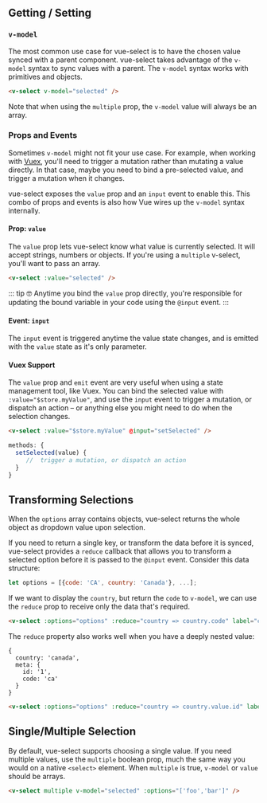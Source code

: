 ## Getting / Setting

### `v-model`

The most common use case for vue-select is to have the chosen value synced with a parent component. vue-select 
takes advantage of the `v-model` syntax to sync values with a parent. The `v-model` syntax works with
primitives and objects. 

```html
<v-select v-model="selected" />
```

Note that when using the `multiple` prop, the `v-model` value will always be an array.

### Props and Events

Sometimes `v-model` might not fit your use case. For example, when working with [Vuex](https://vuex.vuejs.org),
you'll need to trigger a mutation rather than mutating a value directly. In that case, maybe you need
to bind a pre-selected value, and trigger a mutation when it changes. 

vue-select exposes the `value` prop and an `input` event to enable this. This combo of props and 
events is also how Vue wires up the `v-model` syntax internally.

#### Prop: `value`

The `value` prop lets vue-select know what value is currently selected. It will accept strings, 
numbers or objects. If you're using a `multiple` v-select, you'll want to pass an array. 

```html
<v-select :value="selected" />
```

::: tip 🤓
Anytime you bind the `value` prop directly, you're responsible for updating the bound variable
in your code using the `@input` event.
:::

#### Event: `input`

The `input` event is triggered anytime the value state changes, and is emitted with the `value`
state as it's only parameter.

#### Vuex Support

The `value` prop and `emit` event are very useful when using a state management tool, like Vuex. 
You can bind the selected value with `:value="$store.myValue"`, and use the `input` event to
trigger a mutation, or dispatch an action – or anything else you might need to do when the selection
changes.

```html
<v-select :value="$store.myValue" @input="setSelected" />
```

```js
methods: {
  setSelected(value) {
     //  trigger a mutation, or dispatch an action  
  }
}
```
## Transforming Selections

When the `options` array contains objects, vue-select returns the whole object as dropdown value upon selection.

If you need to return a single key, or transform the data before it is synced, vue-select provides a `reduce` callback
 that allows you to transform a selected option before it is passed to the `@input` event. Consider this data structure:
 
 ```js
 let options = [{code: 'CA', country: 'Canada'}, ...];
 ```
 
 If we want to display the `country`, but return the `code` to `v-model`, we can use the `reduce` prop to receive
 only the data that's required.
 
 ```html
 <v-select :options="options" :reduce="country => country.code" label="country" />
 ```
 
The `reduce` property also works well when you have a deeply nested value:
 
 ```
 {
   country: 'canada',
   meta: {
     id: '1',
     code: 'ca'
   }
 }
 ```
 
 ```html
 <v-select :options="options" :reduce="country => country.value.id" label="country" />
 ```
 
 <reducer-nested-value />

## Single/Multiple Selection

By default, vue-select supports choosing a single value. If you need multiple values, use the `multiple` boolean prop,
much the same way you would on a native `<select>` element. When `multiple` is true, `v-model` or `value` should be
arrays.
 

```html
<v-select multiple v-model="selected" :options="['foo','bar']" />
```
<v-select multiple :options="['foo','bar']" />
